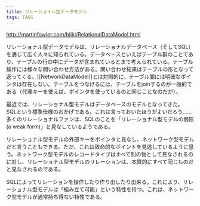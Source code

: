 ```yaml
---
title: リレーショナル型データモデル
tags: TAGS
---
```


http://martinfowler.com/bliki/RelationalDataModel.html

リレーショナル型データモデルは、リレーショナルデータベース（そしてSQL）を通じて広く人々に知られている。データベースといえばテーブル群のことであり、テーブルの行の中にデータが含まれているとまで考えられている。テーブル操作には様々な問い合わせ方法がある。問い合わせ結果はテーブルの形となって返ってくる。[[NetworkDataModel]]とは対照的に、テーブル間には明確なポインタは存在しない。テーブルをつなげるには、テーブルをjoinするのが一般的である（代理キーを使えば、ポインタを使っているのと同じことなのだが）。

最近では、リレーショナル型モデルはデータベースのモデルとなってきた。 SQLという標準仕様のおかげである。これは言っておいたほうがよいだろう……多くのリレーショナルファンは、SQLのことを「リレーショナル型モデルの弱形(a weak form)」と見なしているようである。

リレーショナル型モデルの外部キーをポインタと見なし、ネットワーク型モデルだと言うこともできる。ただ、これは致命的なポイントを見逃しているように思う。ネットワーク型モデルのレコードタイプはすべて別の物として見なされるのに対し、リレーショナル型モデルのリレーションは、本質的にすべて同じものだと見なされるのである。

SQLによってリレーションを操作したり作り出したり出来る。これにより、リレーショナル型モデルは「組み立て可能」という特性を持つ。これは、ネットワーク型モデルが通常持ち得ない特性である。
